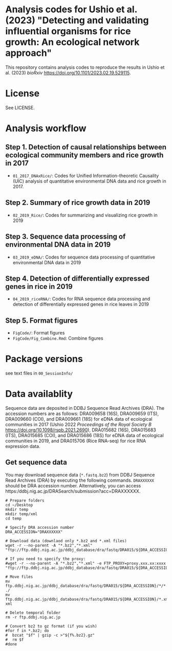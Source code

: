# Analysis codes for Ushio et al. (2023) "Detecting and validating influential organisms for rice growth: An ecological network approach"

This repository contains analysis codes to reproduce the results in Ushio et al. (2023) _bioRxiv_ https://doi.org/10.1101/2023.02.19.529115.

# License
See LICENSE.


# Analysis workflow
## Step 1. Detection of causal relationships between ecological community members and rice growth in 2017
- `01_2017_DNAxRice/`: Codes for Unified Information-theoretic Causality (UIC) analysis of quantitative environmental DNA data and rice growth in 2017.<br>

## Step 2. Summary of rice growth data in 2019
- `02_2019_Rice/`: Codes for summarizing and visualizing rice growth in 2019<br>

## Step 3. Sequence data processing of environmental DNA data in 2019
- `03_2019_eDNA/`: Codes for sequence data processing of quantitative environmental DNA data in 2019<br>

## Step 4. Detection of differentially expressed genes in rice in 2019
- `04_2019_riceRNA/`: Codes for RNA sequence data processing and detection of differentially expressed genes in rice leaves in 2019<br>

## Step 5. Format figures
- `FigCode/`: Format figures<br>
- `FigCode/Fig_Combine.Rmd`: Combine figures<br>


# Package versions
see text files in `00_SessionInfo/`


# Data availablity
Sequence data are deposited in DDBJ Sequence Read Archives (DRA). The accession numbers are as follows: DRA009658 (16S), DRA009659 (ITS), DRA009660 (COI), and DRA009661 (18S) for eDNA data of ecological communities in 2017 (Ushio 2022 _Proceedings of the Royal Society B_ https://doi.org/10.1098/rspb.2021.2690), DRA015682 (16S), DRA015683 (ITS), DRA015685 (COI), and DRA015686 (18S) for eDNA data of ecological communities in 2019, and DRA015706 (Rice RNA-seq) for rice RNA expression data.


## Get sequence data
You may download sequence data (`*.fastq.bz2`) from DDBJ Sequence Read Archives (DRA) by executing the following commands. `DRAXXXXXX` should be DRA accession number. Alternatively, you can access https:/ddbj.nig.ac.jp/DRASearch/submission?acc=DRAXXXXXX.

```
# Prepare folders
cd ~/Desktop
mkdir temp
mkdir temp/xml
cd temp

# Specify DRA accession number
DRA_ACCESSION="DRAXXXXXX"

# Download data (downlaod only *.bz2 and *.xml files)
wget -r --no-parent -A "*.bz2","*.xml" "ftp://ftp.ddbj.nig.ac.jp/ddbj_database/dra/fastq/DRA015/${DRA_ACCESSION}/"

# If you need to specify the proxy:
#wget -r --no-parent -A "*.bz2","*.xml" -e FTP_PROXY=proxy.xxx.xx:xxxx "ftp://ftp.ddbj.nig.ac.jp/ddbj_database/dra/fastq/DRA015/${DRA_ACCESSION}/"

# Move files
mv ftp.ddbj.nig.ac.jp/ddbj_database/dra/fastq/DRA015/${DRA_ACCESSION}/*/*.fastq.bz2 ./
mv ftp.ddbj.nig.ac.jp/ddbj_database/dra/fastq/DRA015/${DRA_ACCESSION}/*.xml xml

# Delete temporal folder
rm -r ftp.ddbj.nig.ac.jp

# Convert bz2 to gz format (if you wish)
#for f in *.bz2; do
#  bzcat "$f" | gzip -c >"${f%.bz2}.gz"
#  rm $f
#done
```


